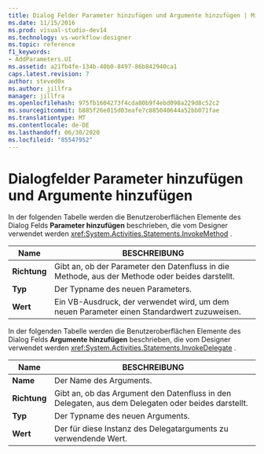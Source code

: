 ```yaml
---
title: Dialog Felder Parameter hinzufügen und Argumente hinzufügen | Microsoft-Dokumentation
ms.date: 11/15/2016
ms.prod: visual-studio-dev14
ms.technology: vs-workflow-designer
ms.topic: reference
f1_keywords:
- AddParameters.UI
ms.assetid: a21fb4fe-134b-40b0-8497-86b842940ca1
caps.latest.revision: 7
author: steved0x
ms.author: jillfra
manager: jillfra
ms.openlocfilehash: 975fb1604273f4cda80b9f4ebd098a229d8c52c2
ms.sourcegitcommit: b885f26e015d03eafe7c885040644a52bb071fae
ms.translationtype: MT
ms.contentlocale: de-DE
ms.lasthandoff: 06/30/2020
ms.locfileid: "85547952"
---
```

# <a name="add-parameters-and-add-arguments-dialog-boxes"></a>Dialogfelder Parameter hinzufügen und Argumente hinzufügen
In der folgenden Tabelle werden die Benutzeroberflächen Elemente des Dialog Felds **Parameter hinzufügen** beschrieben, die vom Designer verwendet werden <xref:System.Activities.Statements.InvokeMethod> .

|Name|BESCHREIBUNG|
|-|-|
|**Richtung**|Gibt an, ob der Parameter den Datenfluss in die Methode, aus der Methode oder beides darstellt.|
|**Typ**|Der Typname des neuen Parameters.|
|**Wert**|Ein VB-Ausdruck, der verwendet wird, um dem neuen Parameter einen Standardwert zuzuweisen.|

 In der folgenden Tabelle werden die Benutzeroberflächen Elemente des Dialog Felds **Argumente hinzufügen** beschrieben, die vom Designer verwendet werden <xref:System.Activities.Statements.InvokeDelegate> .

|Name|BESCHREIBUNG|
|-|-|
|**Name**|Der Name des Arguments.|
|**Richtung**|Gibt an, ob das Argument den Datenfluss in den Delegaten, aus dem Delegaten oder beides darstellt.|
|**Typ**|Der Typname des neuen Arguments.|
|**Wert**|Der für diese Instanz des Delegatarguments zu verwendende Wert.|